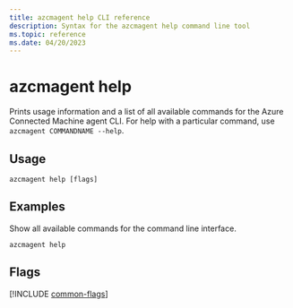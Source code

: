 ```yaml
---
title: azcmagent help CLI reference
description: Syntax for the azcmagent help command line tool
ms.topic: reference
ms.date: 04/20/2023
---
```


# azcmagent help

Prints usage information and a list of all available commands for the Azure Connected Machine agent CLI. For help with a particular command, use `azcmagent COMMANDNAME --help`.

## Usage

```
azcmagent help [flags]
```

## Examples

Show all available commands for the command line interface.

```
azcmagent help
```

## Flags

[!INCLUDE [common-flags](includes/azcmagent-common-flags.md)]
